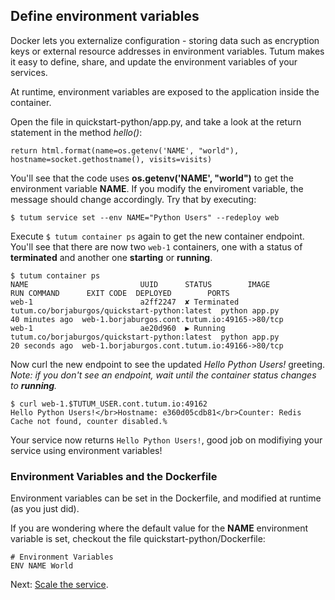 ## Define environment variables

Docker lets you externalize configuration - storing data such as encryption keys or external resource addresses in environment variables. Tutum makes it easy to define, share, and update the environment variables of your services.

At runtime, environment variables are exposed to the application inside the container.

Open the file in quickstart-python/app.py, and take a look at the return statement in the method *hello()*:

```
return html.format(name=os.getenv('NAME', "world"), hostname=socket.gethostname(), visits=visits)
```

You'll see that the code uses **os.getenv('NAME', "world")** to get the environment variable **NAME**. If you modify the enviroment variable, the message should change accordingly. Try that by executing:

```
$ tutum service set --env NAME="Python Users" --redeploy web
```

Execute `$ tutum container ps` again to get the new container endpoint. You'll see that there are now two `web-1` containers, one with a status of **terminated** and another one **starting** or **running**.

```
$ tutum container ps
NAME                         UUID      STATUS        IMAGE                                          RUN COMMAND      EXIT CODE  DEPLOYED        PORTS
web-1                        a2ff2247  ✘ Terminated  tutum.co/borjaburgos/quickstart-python:latest  python app.py               40 minutes ago  web-1.borjaburgos.cont.tutum.io:49165->80/tcp
web-1                        ae20d960  ▶ Running     tutum.co/borjaburgos/quickstart-python:latest  python app.py               20 seconds ago  web-1.borjaburgos.cont.tutum.io:49166->80/tcp
```
Now curl the new endpoint to see the updated *Hello Python Users!* greeting. *Note: if you don't see an endpoint, wait until the container status changes to **running**.*

```
$ curl web-1.$TUTUM_USER.cont.tutum.io:49162
Hello Python Users!</br>Hostname: e360d05cdb81</br>Counter: Redis Cache not found, counter disabled.%
```

Your service now returns `Hello Python Users!`, good job on modifiying your service using environment variables!

### Environment Variables and the Dockerfile

Environment variables can be set in the Dockerfile, and modified at runtime (as you just did). 

If you are wondering where the default value for the **NAME** environment variable is set, checkout the file quickstart-python/Dockerfile:

```
# Environment Variables
ENV NAME World
```

Next: [Scale the service](https://tutum.freshdesk.com/support/solutions/articles/5000539706).